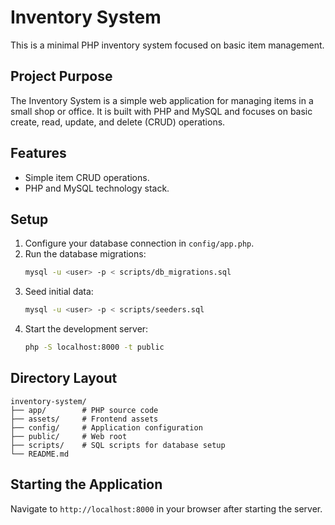 # Inventory System

This is a minimal PHP inventory system focused on basic item management.

## Project Purpose
The Inventory System is a simple web application for managing items in a small shop or office.
It is built with PHP and MySQL and focuses on basic create, read, update, and delete (CRUD) operations.

## Features
- Simple item CRUD operations.
- PHP and MySQL technology stack.

## Setup
1. Configure your database connection in `config/app.php`.
2. Run the database migrations:
   ```bash
   mysql -u <user> -p < scripts/db_migrations.sql
   ```
3. Seed initial data:
   ```bash
   mysql -u <user> -p < scripts/seeders.sql
   ```
4. Start the development server:
   ```bash
   php -S localhost:8000 -t public
   ```

## Directory Layout
```
inventory-system/
├── app/        # PHP source code
├── assets/     # Frontend assets
├── config/     # Application configuration
├── public/     # Web root
├── scripts/    # SQL scripts for database setup
└── README.md
```

## Starting the Application
Navigate to `http://localhost:8000` in your browser after starting the server.

